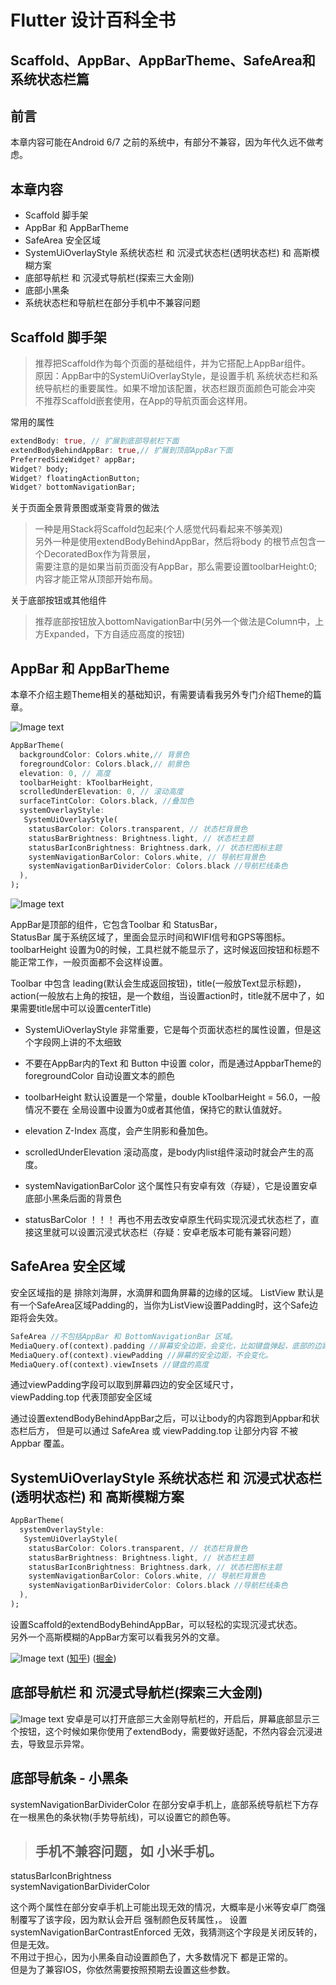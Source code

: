 # Flutter 设计百科全书
## Scaffold、AppBar、AppBarTheme、SafeArea和系统状态栏篇

## 前言
本章内容可能在Android 6/7 之前的系统中，有部分不兼容，因为年代久远不做考虑。

## 本章内容
+ Scaffold 脚手架
+ AppBar 和 AppBarTheme
+ SafeArea 安全区域
+ SystemUiOverlayStyle 系统状态栏 和 沉浸式状态栏(透明状态栏) 和 高斯模糊方案
+ 底部导航栏 和 沉浸式导航栏(探索三大金刚)
+ 底部小黑条
+ 系统状态栏和导航栏在部分手机中不兼容问题

## Scaffold 脚手架
> 推荐把Scaffold作为每个页面的基础组件，并为它搭配上AppBar组件。  
> 原因：AppBar中的SystemUiOverlayStyle，是设置手机 系统状态栏和系统导航栏的重要属性。如果不增加该配置，状态栏跟页面颜色可能会冲突  
> 不推荐Scaffold嵌套使用，在App的导航页面会这样用。

常用的属性
```DART
extendBody: true, // 扩展到底部导航栏下面
extendBodyBehindAppBar: true,// 扩展到顶部AppBar下面
PreferredSizeWidget? appBar;
Widget? body;
Widget? floatingActionButton;
Widget? bottomNavigationBar;
```


关于页面全景背景图或渐变背景的做法
> 一种是用Stack将Scaffold包起来(个人感觉代码看起来不够美观)  
另外一种是使用extendBodyBehindAppBar，然后将body 的根节点包含一个DecoratedBox作为背景层，  
需要注意的是如果当前页面没有AppBar，那么需要设置toolbarHeight:0;内容才能正常从顶部开始布局。

关于底部按钮或其他组件
> 推荐底部按钮放入bottomNavigationBar中(另外一个做法是Column中，上方Expanded，下方自适应高度的按钮)

## AppBar 和 AppBarTheme

本章不介绍主题Theme相关的基础知识，有需要请看我另外专门介绍Theme的篇章。

![Image text](images/app_bar.png)

```DART
AppBarTheme(
  backgroundColor: Colors.white,// 背景色
  foregroundColor: Colors.black,// 前景色
  elevation: 0, // 高度
  toolbarHeight: kToolbarHeight,
  scrolledUnderElevation: 0, // 滚动高度
  surfaceTintColor: Colors.black, //叠加色
  systemOverlayStyle: 
   SystemUiOverlayStyle(
    statusBarColor: Colors.transparent, // 状态栏背景色
    statusBarBrightness: Brightness.light, // 状态栏主题
    statusBarIconBrightness: Brightness.dark, // 状态栏图标主题
    systemNavigationBarColor: Colors.white, // 导航栏背景色
    systemNavigationBarDividerColor: Colors.black //导航栏线条色
  ),
);
```
![Image text](images/material-3-top-app-bar.png)

AppBar是顶部的组件，它包含Toolbar 和 StatusBar，  
StatusBar 属于系统区域了，里面会显示时间和WIFI信号和GPS等图标。  
toolbarHeight 设置为0的时候，工具栏就不能显示了，这时候返回按钮和标题不能正常工作，一般页面都不会这样设置。

Toolbar 中包含 leading(默认会生成返回按钮)，title(一般放Text显示标题)，action(一般放右上角的按钮，是一个数组，当设置action时，title就不居中了，如果需要title居中可以设置centerTitle)  

 

+ SystemUiOverlayStyle 非常重要，它是每个页面状态栏的属性设置，但是这个字段网上讲的不太细致  

+ 不要在AppBar内的Text 和 Button 中设置 color，而是通过AppbarTheme的foregroundColor 自动设置文本的颜色

+ toolbarHeight 默认设置是一个常量，double kToolbarHeight = 56.0，一般情况不要在 全局设置中设置为0或者其他值，保持它的默认值就好。
+ elevation Z-Index 高度，会产生阴影和叠加色。  

+ scrolledUnderElevation 滚动高度，是body内list组件滚动时就会产生的高度。  

+ systemNavigationBarColor 这个属性只有安卓有效（存疑），它是设置安卓底部小黑条后面的背景色  

+ statusBarColor ！！！ 再也不用去改安卓原生代码实现沉浸式状态栏了，直接这里就可以设置沉浸式状态栏（存疑：安卓老版本可能有兼容问题）

## SafeArea 安全区域
安全区域指的是 排除刘海屏，水滴屏和圆角屏幕的边缘的区域。
ListView 默认是有一个SafeArea区域Padding的，当你为ListView设置Padding时，这个Safe边距将会失效。

```DART
SafeArea //不包括AppBar 和 BottomNavigationBar 区域。
MediaQuery.of(context).padding //屏幕安全边距，会变化，比如键盘弹起，底部的边距将为0.
MediaQuery.of(context).viewPadding //屏幕的安全边距，不会变化。
MediaQuery.of(context).viewInsets //键盘的高度
```

通过viewPadding字段可以取到屏幕四边的安全区域尺寸，  
viewPadding.top 代表顶部安全区域

通过设置extendBodyBehindAppBar之后，可以让body的内容跑到Appbar和状态栏后方，
但是可以通过 SafeArea 或  viewPadding.top 让部分内容 不被Appbar 覆盖。

## SystemUiOverlayStyle 系统状态栏 和 沉浸式状态栏(透明状态栏) 和 高斯模糊方案
```DART
AppBarTheme(
  systemOverlayStyle: 
   SystemUiOverlayStyle(
    statusBarColor: Colors.transparent, // 状态栏背景色
    statusBarBrightness: Brightness.light, // 状态栏主题
    statusBarIconBrightness: Brightness.dark, // 状态栏图标主题
    systemNavigationBarColor: Colors.white, // 导航栏背景色
    systemNavigationBarDividerColor: Colors.black //导航栏线条色
  ),
);
```
设置Scaffold的extendBodyBehindAppBar，可以轻松的实现沉浸式状态。  
另外一个高斯模糊的AppBar方案可以看我另外的文章。  

![Image text](images/appbar.jpg)
([知乎](https://zhuanlan.zhihu.com/p/656561300))
([掘金](https://juejin.cn/post/7278931998650794021))

## 底部导航栏 和 沉浸式导航栏(探索三大金刚)
![Image text](images/material-3-navigation-bar.png)
安卓是可以打开底部三大金刚导航栏的，开启后，屏幕底部显示三个按钮，这个时候如果你使用了extendBody，需要做好适配，不然内容会沉浸进去，导致显示异常。

## 底部导航条 - 小黑条
systemNavigationBarDividerColor
在部分安卓手机上，底部系统导航栏下方存在一根黑色的条状物(手势导航线)，可以设置它的颜色等。


> ## 手机不兼容问题，如 小米手机。
statusBarIconBrightness  
systemNavigationBarDividerColor

这个两个属性在部分安卓手机上可能出现无效的情况，大概率是小米等安卓厂商强制覆写了该字段，因为默认会开启 强制颜色反转属性，。 
设置systemNavigationBarContrastEnforced 无效，我猜测这个字段是关闭反转的，但是无效。  
不用过于担心，因为小黑条自动设置颜色了，大多数情况下 都是正常的。  
但是为了兼容IOS，你依然需要按照预期去设置这些参数。
